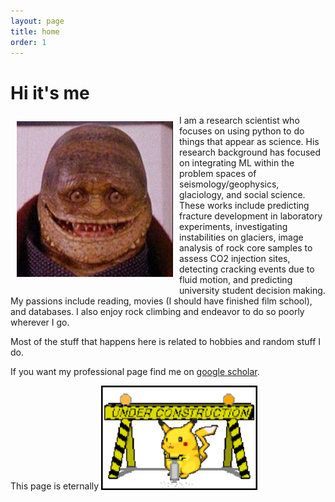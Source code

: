 ```yaml
---
layout: page
title: home
order: 1
---
```


# Hi it's me

<div>
<div style="float: left; padding: 10px">
<img src ="/imgs/goomba.jpg" width="250">
</div>
<div>
I am a research scientist who focuses on using python to do things that appear as science. His research background has focused on integrating ML within the problem spaces of seismology/geophysics, glaciology, and social science. These works include predicting fracture development in laboratory experiments, investigating instabilities on glaciers, image analysis of rock core samples to assess CO2 injection sites, detecting cracking events due to fluid motion, and predicting university student decision making. My passions include reading, movies (I should have finished film school), and databases. I also enjoy rock climbing and endeavor to do so poorly wherever I go.

Most of the stuff that happens here is related to hobbies and random stuff I do.
</div>
</div>

If you want my professional page find me on [google scholar](https://scholar.google.no/citations?user=OFBaoZEAAAAJ&hl=en).

This page is eternally <img src="/imgs/under_construction.gif" width="250" />

